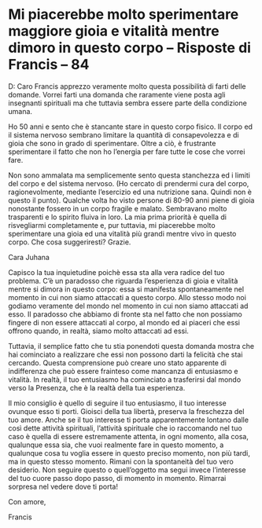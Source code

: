 # Mi piacerebbe molto sperimentare maggiore gioia e vitalità mentre dimoro in questo corpo – Risposte di Francis – 84

D: Caro Francis apprezzo veramente molto questa possibilità di farti delle domande. Vorrei farti una domanda che raramente viene posta agli insegnanti spirituali ma che tuttavia sembra essere parte della condizione umana. 

Ho 50 anni e sento che è stancante stare in questo corpo fisico. Il corpo ed il sistema nervoso sembrano limitare la quantità di consapevolezza e di gioia che sono in grado di sperimentare. Oltre a ciò, è frustrante sperimentare il fatto che non ho l’energia per fare tutte le cose che vorrei fare. 

Non sono ammalata ma semplicemente sento questa stanchezza ed i limiti del corpo e del sistema nervoso. (Ho cercato di prendermi cura del corpo, ragionevolmente, mediante l’esercizio ed una nutrizione sana. Quindi non è questo il punto). Qualche volta ho visto persone di 80-90 anni piene di gioia nonostante fossero in un corpo fragile e malato. Sembravano molto trasparenti e lo spirito fluiva in loro. La mia prima priorità è quella di risvegliarmi completamente e, pur tuttavia, mi piacerebbe molto sperimentare una gioia ed una vitalità più grandi mentre vivo in questo corpo. Che cosa suggeriresti? Grazie.

Cara Juhana

Capisco la tua inquietudine poichè essa sta alla vera radice del tuo problema. C’è un paradosso che riguarda l’esperienza di gioia e vitalità mentre si dimora in questo corpo: essa si manifesta spontaneamente nel momento in cui non siamo attaccati a questo corpo. Allo stesso modo noi godiamo veramente del mondo nel momento in cui non siamo attaccati ad esso. Il paradosso che abbiamo di fronte sta nel fatto che non possiamo fingere di non essere attaccati al corpo, al mondo ed ai piaceri che essi offrono quando, in realtà, siamo molto attaccati ad essi. 

Tuttavia, il semplice fatto che tu stia ponendoti questa domanda mostra che hai cominciato a realizzare che essi non possono darti la felicità che stai cercando. Questa comprensione può creare uno stato apparente di indifferenza che può essere frainteso come mancanza di entusiasmo e vitalità. In realtà, il tuo entusiasmo ha cominciato a trasferirsi dal mondo verso la Presenza, che è la realtà della tua esperienza.

Il mio consiglio è quello di seguire il tuo entusiasmo, il tuo interesse ovunque esso ti porti. Gioisci della tua libertà, preserva la freschezza del tuo amore. Anche se il tuo interesse ti porta apparentemente lontano dalle così dette attività spirituali, l’attività spirituale che io raccomando nel tuo caso è quella di essere estremamente attenta, in ogni momento, alla cosa, qualunque essa sia, che vuoi realmente fare in questo momento, a qualunque cosa tu voglia essere in questo preciso momento, non più tardi, ma in questo stesso momento. Rimani con la spontaneità del tuo vero desiderio. Non seguire questo o quell’oggetto ma segui invece l’interesse del tuo cuore passo dopo passo, di momento in momento. Rimarrai sorpresa nel vedere dove ti porta!

Con amore,

Francis


